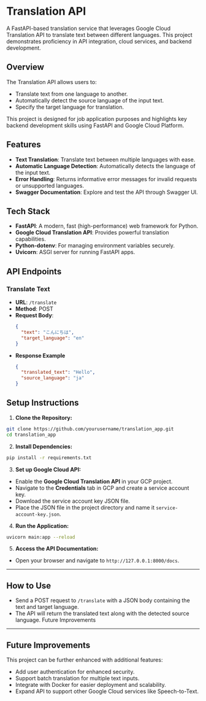 # Translation API

A FastAPI-based translation service that leverages Google Cloud Translation API to translate text between different languages. This project demonstrates proficiency in API integration, cloud services, and backend development.

## Overview

The Translation API allows users to:
- Translate text from one language to another.
- Automatically detect the source language of the input text.
- Specify the target language for translation.

This project is designed for job application purposes and highlights key backend development skills using FastAPI and Google Cloud Platform.

## Features

- **Text Translation**: Translate text between multiple languages with ease.
- **Automatic Language Detection**: Automatically detects the language of the input text.
- **Error Handling**: Returns informative error messages for invalid requests or unsupported languages.
- **Swagger Documentation**: Explore and test the API through Swagger UI.

## Tech Stack

- **FastAPI**: A modern, fast (high-performance) web framework for Python.
- **Google Cloud Translation API**: Provides powerful translation capabilities.
- **Python-dotenv**: For managing environment variables securely.
- **Uvicorn**: ASGI server for running FastAPI apps.

## API Endpoints

### Translate Text
- **URL**: `/translate`
- **Method**: POST
- **Request Body**:
  ```json
  {
    "text": "こんにちは",
    "target_language": "en"
  }
  ```
- **Response Example**
  ```json
  {
    "translated_text": "Hello",
    "source_language": "ja"
  }
  ```

## Setup Instructions
1. **Clone the Repository:**
  ```bash
  git clone https://github.com/yourusername/translation_app.git
  cd translation_app
  ```
2. **Install Dependencies:**
  ```bash
  pip install -r requirements.txt
  ```
3. **Set up Google Cloud API:**
- Enable the **Google Cloud Translation API** in your GCP project.
- Navigate to the **Credentials** tab in GCP and create a service account key.
- Download the service account key JSON file.
- Place the JSON file in the project directory and name it `service-account-key.json`.
4. **Run the Application:**
  ```bash
  uvicorn main:app --reload
  ```
5. **Access the API Documentation:**
- Open your browser and navigate to `http://127.0.0.1:8000/docs`.

---

## How to Use
- Send a POST request to `/translate` with a JSON body containing the text and target language.
- The API will return the translated text along with the detected source language.
Future Improvements

---

## Future Improvements
This project can be further enhanced with additional features:
- Add user authentication for enhanced security.
- Support batch translation for multiple text inputs.
- Integrate with Docker for easier deployment and scalability.
- Expand API to support other Google Cloud services like Speech-to-Text.